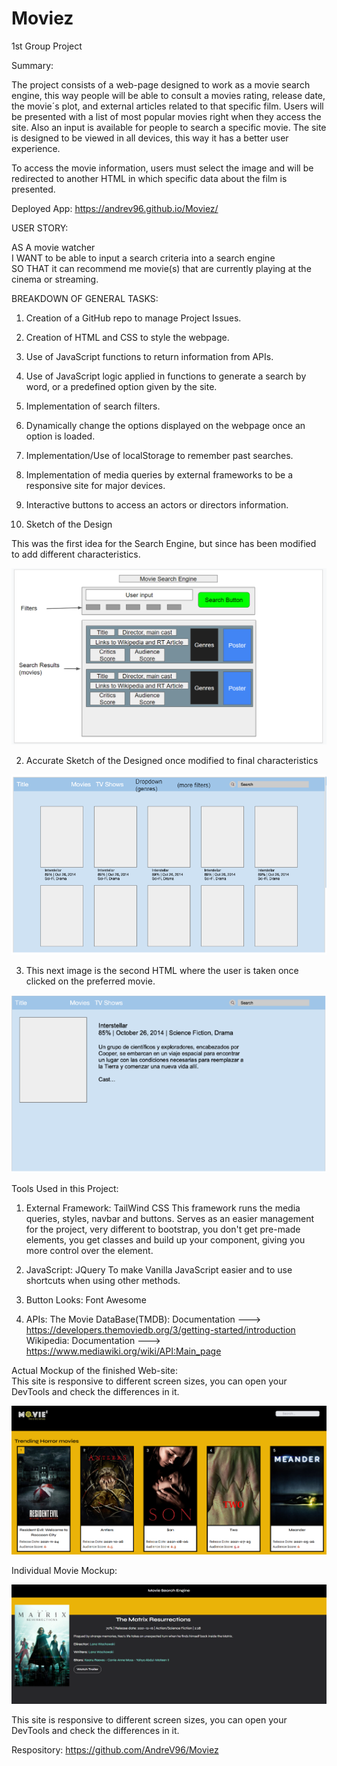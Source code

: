 # Moviez

1st Group Project

Summary:

The project consists of a web-page designed to work as a movie search engine, this way people will be able to consult a movies rating,
release date, the movie´s plot, and external articles related to that specific film. Users will be presented with a list of most popular movies right when they access the site. Also an input is available for people to search a specific movie. The site is designed to be viewed in all devices, this way it has a better user experience.

To access the movie information, users must select the image and will be redirected to another HTML in which specific data about the film is presented.

Deployed App: https://andrev96.github.io/Moviez/

USER STORY:

AS A movie watcher<br/>
I WANT to be able to input a search criteria into a search engine<br/>
SO THAT it can recommend me movie(s) that are currently playing at the cinema or streaming.

BREAKDOWN OF GENERAL TASKS:

1. Creation of a GitHub repo to manage Project Issues.
2. Creation of HTML and CSS to style the webpage.
3. Use of JavaScript functions to return information from APIs.
4. Use of JavaScript logic applied in functions to generate a search by word, or a predefined option given by the site.
5. Implementation of search filters.
6. Dynamically change the options displayed on the webpage once an option is loaded.
7. Implementation/Use of localStorage to remember past searches.
8. Implementation of media queries by external frameworks to be a responsive site for major devices.
9. Interactive buttons to access an actors or directors information.

10. Sketch of the Design

This was the first idea for the Search Engine, but since has been modified to add different characteristics.

![This Img shows the initial idea for the project](./assets/images/Sketch-of-the-design.png)

2. Accurate Sketch of the Designed once modified to final characteristics

![This Img shows the final mockup for the Engine](./assets/images/Final-sketch-of-design.PNG)

3. This next image is the second HTML where the user is taken once clicked on the preferred movie.

![Second HTML for the movie´s own information](./assets/images/Second-html.PNG)

Tools Used in this Project:

1. External Framework: TailWind CSS
   This framework runs the media queries, styles, navbar and buttons. Serves as an easier management for the project, very different to bootstrap, you don't get pre-made elements, you get classes and build up your component, giving you more control over the element.

2. JavaScript: JQuery
   To make Vanilla JavaScript easier and to use shortcuts when using other methods.

3. Button Looks: Font Awesome

4. APIs:
   The Movie DataBase(TMDB): Documentation ---> https://developers.themoviedb.org/3/getting-started/introduction<br/>
   Wikipedia: Documentation ---> https://www.mediawiki.org/wiki/API:Main_page<br/>

Actual Mockup of the finished Web-site:<br/>
This site is responsive to different screen sizes, you can open your DevTools and check the differences in it.

![Final Look of Mockup1](./assets/images/Homepage.PNG)

Individual Movie Mockup:

![Final Look of Mockup](./assets/images/Movie-ss.PNG)

This site is responsive to different screen sizes, you can open your DevTools and check the differences in it.

Respository: https://github.com/AndreV96/Moviez
